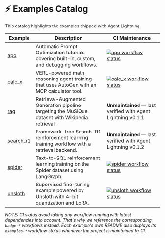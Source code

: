 # ⚡ Examples Catalog

This catalog highlights the examples shipped with Agent Lightning.

| Example | Description | CI Maintenance |
|---------|-------------|----------------|
| [apo](./apo) | Automatic Prompt Optimization tutorials covering built-in, custom, and debugging workflows. | [![apo workflow status](https://github.com/microsoft/agent-lightning/actions/workflows/badge-apo.yml/badge.svg)](https://github.com/microsoft/agent-lightning/actions/workflows/badge-apo.yml) |
| [calc_x](./calc_x) | VERL-powered math reasoning agent training that uses AutoGen with an MCP calculator tool. | [![calc_x workflow status](https://github.com/microsoft/agent-lightning/actions/workflows/badge-calc-x.yml/badge.svg)](https://github.com/microsoft/agent-lightning/actions/workflows/badge-calc-x.yml) |
| [rag](./rag) | Retrieval-Augmented Generation pipeline targeting the MuSiQue dataset with Wikipedia retrieval. | **Unmaintained** — last verified with Agent Lightning v0.1.1 |
| [search_r1](./search_r1) | Framework-free Search-R1 reinforcement learning training workflow with a retrieval backend. | **Unmaintained** — last verified with Agent Lightning v0.1.2 |
| [spider](./spider) | Text-to-SQL reinforcement learning training on the Spider dataset using LangGraph. | [![spider workflow status](https://github.com/microsoft/agent-lightning/actions/workflows/badge-spider.yml/badge.svg)](https://github.com/microsoft/agent-lightning/actions/workflows/badge-spider.yml) |
| [unsloth](./unsloth) | Supervised fine-tuning example powered by Unsloth with 4-bit quantization and LoRA. | [![unsloth workflow status](https://github.com/microsoft/agent-lightning/actions/workflows/badge-unsloth.yml/badge.svg)](https://github.com/microsoft/agent-lightning/actions/workflows/badge-unsloth.yml) |

*NOTE: CI status avoid taking any workflow running with latest dependencies into account. That's why we reference the corresponding `badge-*` workflows instead. Each example's own README also displays its `examples-*` workflow status whenever the project is maintained by CI.*
